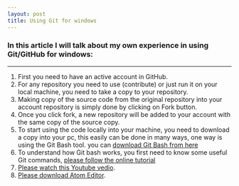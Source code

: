 ```yaml
---
layout: post
title: Using Git for windows
---
```


### In this article I will talk about my own experience in using Git/GitHub for windows:

---

1. First you need to have an active account in GitHub.
2. For any repository you need to use (contribute) or just run it on your local machine, you need to take a copy to your repository.
2. Making copy of the source code from the original repository into your account repository is simply done by clicking on Fork button.
3. Once you click fork, a new repository will be added to your account with the same copy of the source copy.
5. To start using the code locally into your machine, you need to download a copy into your pc, this easily can be done in many ways, one way is using the Git Bash tool. you can [download Git Bash from here](https://git-scm.com/)
6. To understand how Git bash works, you first need to know some useful Git commands, [please follow the online tutorial](https://learngitbranching.js.org/)
7. [Please watch this Youtube vedio](https://www.youtube.com/watch?v=SWYqp7iY_Tc).
8. [Please download Atom Editor](https://atom.io/).
